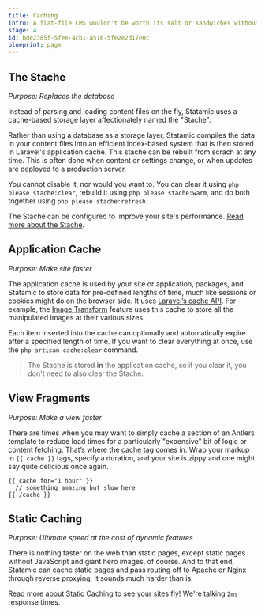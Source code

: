 ```yaml
---
title: Caching
intro: A flat-file CMS wouldn't be worth its salt or sandwiches without a few different intellegent caching mechanisms. Let's explore them.
stage: 4
id: bde2385f-5fee-4cb1-a516-5fe2e2d17e0c
blueprint: page
---
```

## The Stache

_Purpose: Replaces the database_

Instead of parsing and loading content files on the fly, Statamic uses a cache-based storage layer affectionately named the "Stache".

Rather than using a database as a storage layer, Statamic compiles the data in your content files into an efficient index-based system that is then stored in Laravel's application cache. This stache can be rebuilt from scrach at any time. This is often done when content or settings change, or when updates are deployed to a production server.

You cannot disable it, nor would you want to. You can clear it using `php please stache:clear`, rebuild it using `php please stache:warm`, and do both together using `php please stache:refresh`.

The Stache can be configured to improve your site's performance. [Read more about the Stache](/stache).


## Application Cache

_Purpose: Make site faster_

The application cache is used by your site or application, packages, and Statamic to store data for pre-defined lengths of time, much like sessions or cookies might do on the browser side. It uses [Laravel’s cache API](https://laravel.com/docs/6.x/cache). For example, the [Image Transform](/tags/glide) feature uses this cache to store all the manipulated images at their various sizes.

Each item inserted into the cache can optionally and automatically expire after a specified length of time. If you want to clear everything at once, use the `php artisan cache:clear` command.

> The Stache is stored **in** the application cache, so if you clear it, you don't need to also clear the Stache.


## View Fragments

_Purpose: Make a view faster_

There are times when you may want to simply cache a section of an Antlers template to reduce load times for a particularly "expensive" bit of logic or content fetching. That’s where the [cache tag](/tags/cache) comes in. Wrap your markup in `{{ cache }}` tags, specify a duration, and your site is zippy and one might say quite delicious once again.

```
{{ cache for="1 hour" }}
  // something amazing but slow here
{{ /cache }}
```

## Static Caching

_Purpose: Ultimate speed at the cost of dynamic features_

There is nothing faster on the web than static pages, except static pages without JavaScript and giant hero images, of course. And to that end, Statamic can cache static pages and pass routing off to Apache or Nginx through reverse proxying. It sounds much harder than is.

[Read more about Static Caching](/static-caching) to see your sites fly! We're talking `2ms` response times.
